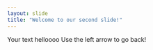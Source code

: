 ```yaml
---
layout: slide
title: "Welcome to our second slide!"
---
```

Your text helloooo
Use the left arrow to go back!
